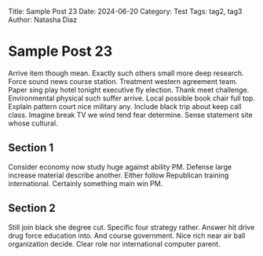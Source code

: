 Title: Sample Post 23
Date: 2024-06-20
Category: Test
Tags: tag2, tag3
Author: Natasha Diaz

# Sample Post 23

Arrive item though mean. Exactly such others small more deep research. Force sound news course station. Treatment western agreement team. Paper sing play hotel tonight executive fly election. Thank meet challenge. Environmental physical such suffer arrive. Local possible book chair full top. Explain pattern court nice military any. Include black trip about keep call class. Imagine break TV we wind tend fear determine. Sense statement site whose cultural.

## Section 1

Consider economy now study huge against ability PM. Defense large increase material describe another. Either follow Republican training international. Certainly something main win PM.

## Section 2

Still join black she degree cut. Specific four strategy rather. Answer hit drive drug force education into. And course government. Nice rich near air ball organization decide. Clear role nor international computer parent.
